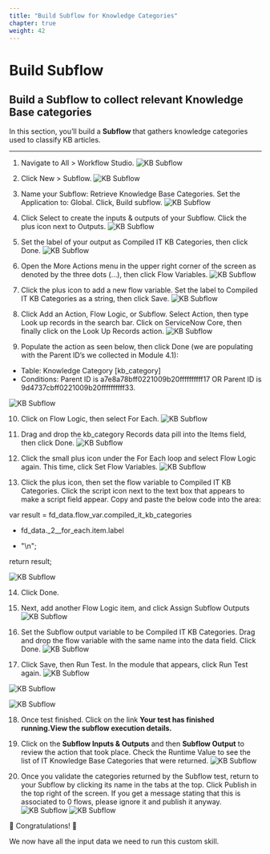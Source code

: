 ```yaml
---
title: "Build Subflow for Knowledge Categories"
chapter: true
weight: 42
---
```


# Build Subflow 

## Build a Subflow to collect relevant Knowledge Base categories 

In this section, you’ll build a **Subflow** that gathers knowledge categories used to classify KB articles.

---
1. Navigate to All > Workflow Studio. 
![KB Subflow](/images/servicenow/subflow/kb_nav_workflow_editor.png)

2. Click New > Subflow. 
![KB Subflow](/images/servicenow/subflow/kb_new_subflow.png)

3. Name your Subflow: Retrieve Knowledge Base Categories. Set the Application to: Global. Click, Build subflow. 
![KB Subflow](/images/servicenow/subflow/kb_build_subflow.png)

4. Click Select to create the inputs & outputs of your Subflow. Click the plus icon next to Outputs.
![KB Subflow](/images/servicenow/subflow/kb_subflow_output.png)

5. Set the label of your output as Compiled IT KB Categories, then click Done. 
![KB Subflow](/images/servicenow/subflow/kb_subflow_set_output.png)

6. Open the More Actions menu in the upper right corner of the screen as denoted by the three dots (…), then click Flow Variables.
![KB Subflow](/images/servicenow/subflow/kb_subflow_flow_variables.png)

7. Click the plus icon to add a new flow variable. Set the label to Compiled IT KB Categories as a string, then click Save.
![KB Subflow](/images/servicenow/subflow/kb_subflow_set_flow_variables.png)

8. Click Add an Action, Flow Logic, or Subflow. Select Action, then type Look up records in the search bar. Click on ServiceNow Core, then finally click on the Look Up Records action. 
![KB Subflow](/images/servicenow/subflow/kb_subflow_action_lookup_records.png)

9. Populate the action as seen below, then click Done (we are populating with the Parent ID’s we collected in Module 4.1): 
<ul>
  <li>Table: Knowledge Category [kb_category]</li>
  <li>Conditions: Parent ID is a7e8a78bff0221009b20ffffffffff17 OR Parent ID is 9d4737cbff0221009b20ffffffffff33.</li>
</ul>

![KB Subflow](/images/servicenow/subflow/kb_subflow_add_action_lookup_records.png)

10. Click on Flow Logic, then select For Each. 
![KB Subflow](/images/servicenow/subflow/kb_subflow_flow_logic_foreach.png)

11. Drag and drop the kb_category Records data pill into the Items field, then click Done. 
![KB Subflow](/images/servicenow/subflow/kb_subflow_flow_logic_category_records.png)

12. Click the small plus icon under the For Each loop and select Flow Logic again. This time, click Set Flow Variables. 
![KB Subflow](/images/servicenow/subflow/kb_subflow_flow_logic_flow_variables.png)

13. Click the plus icon, then set the flow variable to Compiled IT KB Categories. Click the script icon next to the text box that appears to make a script field appear. Copy and paste the below code into the area: 

var result = fd_data.flow_var.compiled_it_kb_categories  

+ fd_data._2__for_each.item.label 

+ "\n";  

return result;

![KB Subflow](/images/servicenow/subflow/kb_subflow_flow_logic_flow_variables_script.png)

14. Click Done. 

15. Next, add another Flow Logic item, and click Assign Subflow Outputs 
![KB Subflow](/images/servicenow/subflow/kb_subflow_flow_logic_select_subflow_output.png)

16. Set the Subflow output variable to be Compiled IT KB Categories. Drag and drop the flow variable with the same name into the data field. Click Done. 
![KB Subflow](/images/servicenow/subflow/kb_subflow_flow_logic_set_subflow_output.png)

17. Click Save, then Run Test. In the module that appears, click Run Test again.
![KB Subflow](/images/servicenow/subflow/kb_subflow_flow_test.png)

![KB Subflow](/images/servicenow/subflow/kb_subflow_flow_run_test.png)

![KB Subflow](/images/servicenow/subflow/kb_subflow_flow_test_finished.png)

18. Once test finished. Click on the link **Your test has finished running.View the subflow execution details.**

18. Click on the **Subflow Inputs & Outputs** and then **Subflow Output** to review the action that took place. Check the Runtime Value to see the list of IT Knowledge Base Categories that were returned. 
![KB Subflow](/images/servicenow/subflow/kb_subflow_flow_runtime_value_it_categories.png)


19. Once you validate the categories returned by the Subflow test, return to your Subflow by clicking its name in the tabs at the top. Click Publish in the top right of the screen. If you get a message stating that this is associated to 0 flows, please ignore it and publish it anyway. 
![KB Subflow](/images/servicenow/subflow/kb_subflow_flow_click_publish.png)
![KB Subflow](/images/servicenow/subflow/kb_subflow_flow_published.png)
 

🎉 Congratulations! 🎉

We now have all the input data we need to run this custom skill. 